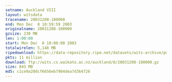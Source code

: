 ```yaml
---
setname: Auckland VIII
layout: witsdata
tracename: 20031208-100000
end: Mon Dec  8 10:59:59 2003
originalname: 20031208-100000
gzsize: 230 MB
len: 1:00:00
start: Mon Dec  8 10:00:00 2003
totalwirelen: 5,148 MB
ripedownload: https://data-repository.ripe.net/datasets/wits-archive/pma/long/auck/8//20031208-100000.gz
pkts: 11 million
download: ftp://wits.cs.waikato.ac.nz/auckland/8/20031208-100000.gz
size: 843 MB
md5: c1ce9a20dcf6656eb7904dea7d364726
---
```

